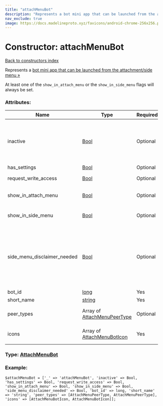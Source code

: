 ```yaml
---
title: "attachMenuBot"
description: "Represents a bot mini app that can be launched from the attachment/side menu »"
nav_exclude: true
image: https://docs.madelineproto.xyz/favicons/android-chrome-256x256.png
---
```

# Constructor: attachMenuBot  
[Back to constructors index](/API_docs/constructors/index.html)



Represents a [bot mini app that can be launched from the attachment/side menu »](https://core.telegram.org/api/bots/attach)

At least one of the `show_in_attach_menu` or the `show_in_side_menu` flags will always be set.

### Attributes:

| Name     |    Type       | Required | Description |
|----------|---------------|----------|-------------|
|inactive|[Bool](/API_docs/types/Bool.html) | Optional|If set, before launching the mini app the client should ask the user to add the mini app to the attachment/side menu, and only if the user accepts, after invoking [messages.toggleBotInAttachMenu](../methods/messages.toggleBotInAttachMenu.html) the app should be opened.|
|has\_settings|[Bool](/API_docs/types/Bool.html) | Optional|Deprecated flag, can be ignored.|
|request\_write\_access|[Bool](/API_docs/types/Bool.html) | Optional|Whether the bot would like to send messages to the user.|
|show\_in\_attach\_menu|[Bool](/API_docs/types/Bool.html) | Optional|Whether, when installed, an attachment menu entry should be shown for the Mini App.|
|show\_in\_side\_menu|[Bool](/API_docs/types/Bool.html) | Optional|Whether, when installed, an entry in the main view side menu should be shown for the Mini App.|
|side\_menu\_disclaimer\_needed|[Bool](/API_docs/types/Bool.html) | Optional|If `inactive` if set and the user hasn't previously accepted the third-party mini apps [Terms of Service](https://telegram.org/tos/mini-apps) for this bot, when showing the mini app installation prompt, an additional mandatory checkbox to accept the [mini apps TOS](https://telegram.org/tos/mini-apps) and a disclaimer indicating that this Mini App is not affiliated to Telegram should be shown.|
|bot\_id|[long](/API_docs/types/long.html) | Yes|Bot ID|
|short\_name|[string](/API_docs/types/string.html) | Yes|Attachment menu item name|
|peer\_types|Array of [AttachMenuPeerType](/API_docs/types/AttachMenuPeerType.html) | Optional|List of dialog types where this attachment menu entry should be shown|
|icons|Array of [AttachMenuBotIcon](/API_docs/types/AttachMenuBotIcon.html) | Yes|List of platform-specific static icons and animations to use for the attachment menu button|



### Type: [AttachMenuBot](/API_docs/types/AttachMenuBot.html)


### Example:

```
$attachMenuBot = ['_' => 'attachMenuBot', 'inactive' => Bool, 'has_settings' => Bool, 'request_write_access' => Bool, 'show_in_attach_menu' => Bool, 'show_in_side_menu' => Bool, 'side_menu_disclaimer_needed' => Bool, 'bot_id' => long, 'short_name' => 'string', 'peer_types' => [AttachMenuPeerType, AttachMenuPeerType], 'icons' => [AttachMenuBotIcon, AttachMenuBotIcon]];
```  
